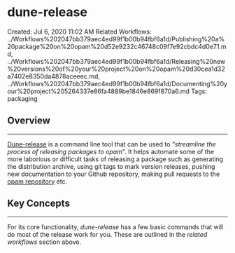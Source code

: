 # dune-release

Created: Jul 6, 2020 11:02 AM
Related Workflows: ../Workflows%202047bb379aec4ed99f1b00b94fbf6a1d/Publishing%20a%20package%20on%20opam%20d52e9232c46748c09f7e92cbdc4d0e71.md, ../Workflows%202047bb379aec4ed99f1b00b94fbf6a1d/Releasing%20new%20versions%20of%20your%20project%20on%20opam%20d30cea1d32a7402e8350da4878aceeec.md, ../Workflows%202047bb379aec4ed99f1b00b94fbf6a1d/Documenting%20your%20project%205264337e86fa4889be1846e869f870a6.md
Tags: packaging

## Overview

---

[Dune-release](https://github.com/ocamllabs/dune-release) is a command line tool that can be used to *"streamline the process of releasing packages to opam*". It helps automate some of the more laborious or difficult tasks of releasing a package such as generating the distribution archive, using git tags to mark version releases, pushing new documentation to your Github repository, making pull requests to the [opam repository](https://github.com/ocaml/opam-repository) etc. 

## Key Concepts

---

For its core functionality, *dune-release* has a few basic commands that will do most of the release work for you. These are outlined in the *related workflows* section above.